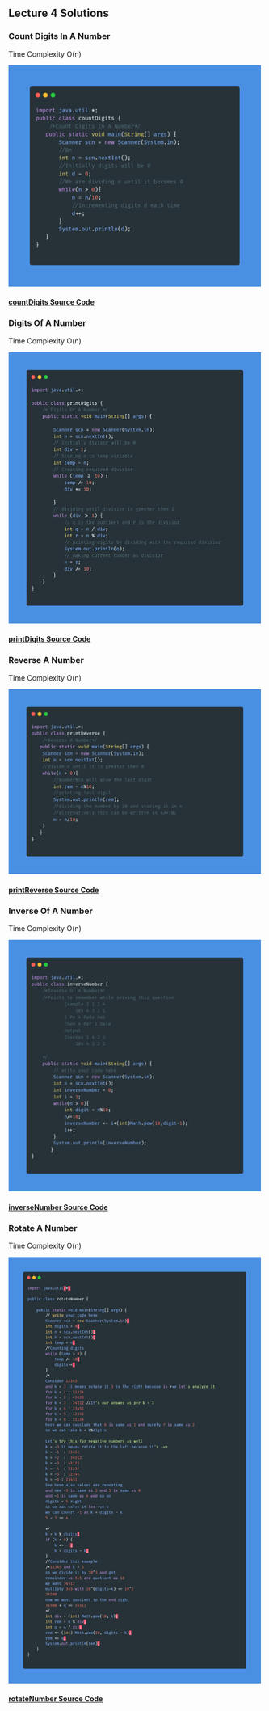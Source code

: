 ## Lecture 4 Solutions

### Count Digits In A Number

Time Complexity O(n)

<img src="solutions/countDigits.png" width = "500">

#### [countDigits Source Code](solutions/countDigits.java)

### Digits Of A Number

Time Complexity O(n)

<img src="solutions/printDigits.png" width = "500">

#### [printDigits Source Code](solutions/printDigits.java)

### Reverse A Number

Time Complexity O(n)

<img src="solutions/printReverse.png" width = "500">

#### [printReverse Source Code](solutions/printReverse.java)

### Inverse Of A Number

Time Complexity O(n)

<img src="solutions/inverseNumber.png" width = "500">

#### [inverseNumber Source Code](solutions/inverseNumber.java)


### Rotate A Number

Time Complexity O(n)

<img src="solutions/rotateNumber.png" width = "500">

#### [rotateNumber Source Code](solutions/rotateNumber.java)
